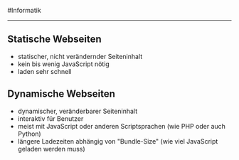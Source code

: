 #Informatik 
***

## Statische Webseiten

- statischer, nicht verändernder Seiteninhalt
- kein bis wenig JavaScript nötig
- laden sehr schnell

## Dynamische Webseiten

- dynamischer, veränderbarer Seiteninhalt
- interaktiv für Benutzer
- meist mit JavaScript oder anderen Scriptsprachen (wie PHP oder auch Python)
- längere Ladezeiten abhängig von "Bundle-Size" (wie viel JavaScript geladen werden muss)

